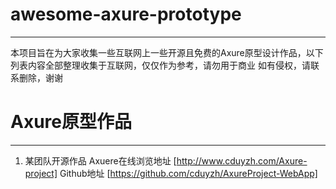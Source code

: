 # awesome-axure-prototype
---

本项目旨在为大家收集一些互联网上一些开源且免费的Axure原型设计作品，以下列表内容全部整理收集于互联网，仅仅作为参考，请勿用于商业
如有侵权，请联系删除，谢谢

# Axure原型作品
---
1. 某团队开源作品
  Axuere在线浏览地址  [http://www.cduyzh.com/Axure-project]
  Github地址  [https://github.com/cduyzh/AxureProject-WebApp]